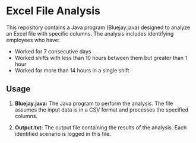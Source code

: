 # Excel File Analysis

This repository contains a Java program (Bluejay.java) designed to analyze an Excel file with specific columns. The analysis includes identifying employees who have:

- Worked for 7 consecutive days
- Worked shifts with less than 10 hours between them but greater than 1 hour
- Worked for more than 14 hours in a single shift

## Usage

1. **Bluejay.java:** The Java program to perform the analysis. The file assumes the input data is in a CSV format and processes the specified columns.

2. **Output.txt:** The output file containing the results of the analysis. Each identified scenario is logged in this file.



